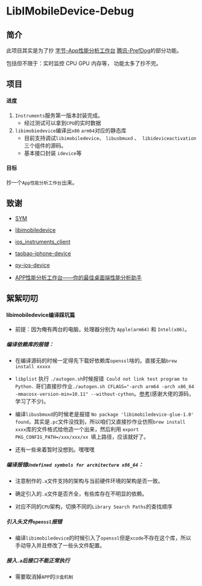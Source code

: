 # LibIMobileDevice-Debug

## 简介

此项目其实是为了抄 [字节-App性能分析工作台](https://www.volcengine.com/docs/6431/82895) [腾讯-PrefDog](https://perfdog.qq.com/)的部分功能。

包括但不限于：实时监控 CPU GPU 内存等， 功能太多了抄不完。



## 项目

#### 进度

1. `Instruments`服务第一版本封装完成。
   - 经过测试可以拿到`CPU`的实时数据
2. `libimobiedevice`编译出`x86` `arm64`对应的静态库
   - 目前支持调试`libimobiledevice`、 `libusbmuxd` 、` libideviceactivation` 三个组件的源码。
   - 基本接口封装 `idevice`等

#### 目标

抄一个`App性能分析工作台`出来。



## 致谢

- [SYM](https://github.com/zqqf16/SYM)

- [libimobiledevice](https://github.com/libimobiledevice/libimobiledevice)

- [ios_instruments_client](https://github.com/troybowman/ios_instruments_client)

- [taobao-iphone-device](https://github.com/alibaba/taobao-iphone-device)

- [py-ios-device](https://github.com/YueChen-C/py-ios-device)

- [APP性能分析工作台——你的最佳桌面端性能分析助手](https://juejin.cn/post/7052577178587758605)

  

## 絮絮叨叨

#### libimobiledevice编译踩坑篇

- 前提：因为俺有两台的电脑，处理器分别为 `Apple(arm64)` 和 `Intel(x86)`。

##### 编译依赖库的报错：

- 在编译源码的时候一定得先下载好依赖库`openssl`啥的。直接无脑`brew install xxxxx`

- `libplist` 执行 `./autogen.sh`时候报错` Could not link test program to Python.` 哥们直接抄作业`./autogen.sh CFLAGS="-arch arm64 -arch x86_64 -mmacosx-version-min=10.11" --without-cython`。[参考](https://github.com/zqqf16/SYM/blob/master/SYM/Device/build.sh)(感谢大佬的源码，学习了不少)。

- 编译`libusbmuxd`的时候老是报错 `No package 'libimobiledevice-glue-1.0' found`，其实是`.pc`文件没找到，所以咱们又直接抄作业仿照`brew install xxxx`库的文件格式给他造一个出来，然后利用 `export PKG_CONFIG_PATH=/xxx/xxx/xx `填上路径，应该就好了。

- 还有一些来着暂时没想到。嘿嘿嘿

##### 编译报错`Undefined symbols for architecture x86_64`：

- 注意制作的`.a`文件支持的架构与当前硬件环境的架构是否一致。

- 确定引入的`.a`文件是否齐全，有些库存在不明显的依赖。

- 对应不同的`CPU`架构，切换不同的`Library Search Paths`的查找顺序

##### 引入头文件`openssl`报错

- 编译`libimobiledevice`的时候引入了`openssl`但是`xcode`不存在这个库，所以手动导入并且修改了一些头文件配置。 

##### 接入`.a`后接口不能正常执行

- 需要取消掉`APP`的`沙盒机制`

